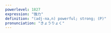 ```yaml
---
powerlevel: 1827
expression: "強力"
definition: "(adj-na,n) powerful; strong; (P)"
pronunciation: "きょうりょく"
---
```

